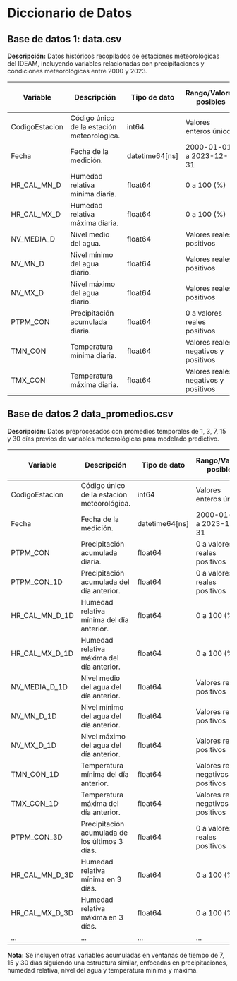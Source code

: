 # Diccionario de Datos

## Base de datos 1: data.csv
**Descripción:** Datos históricos recopilados de estaciones meteorológicas del IDEAM, incluyendo variables relacionadas con precipitaciones y condiciones meteorológicas entre 2000 y 2023.

| Variable         | Descripción                                   | Tipo de dato     | Rango/Valores posibles       | Fuente de datos       |
|-------------------|-----------------------------------------------|------------------|------------------------------|-----------------------|
| CodigoEstacion    | Código único de la estación meteorológica.   | int64           | Valores enteros únicos       | IDEAM                |
| Fecha             | Fecha de la medición.                       | datetime64[ns]  | 2000-01-01 a 2023-12-31      | IDEAM                |
| HR_CAL_MN_D       | Humedad relativa mínima diaria.             | float64         | 0 a 100 (%)                  | IDEAM                |
| HR_CAL_MX_D       | Humedad relativa máxima diaria.             | float64         | 0 a 100 (%)                  | IDEAM                |
| NV_MEDIA_D        | Nivel medio del agua.                       | float64         | Valores reales positivos     | IDEAM                |
| NV_MN_D           | Nivel mínimo del agua diario.               | float64         | Valores reales positivos     | IDEAM                |
| NV_MX_D           | Nivel máximo del agua diario.               | float64         | Valores reales positivos     | IDEAM                |
| PTPM_CON          | Precipitación acumulada diaria.             | float64         | 0 a valores reales positivos | IDEAM                |
| TMN_CON           | Temperatura mínima diaria.                  | float64         | Valores reales negativos y positivos | IDEAM       |
| TMX_CON           | Temperatura máxima diaria.                  | float64         | Valores reales negativos y positivos | IDEAM       |

## Base de datos 2 data_promedios.csv
**Descripción:** Datos preprocesados con promedios temporales de 1, 3, 7, 15 y 30 días previos de variables meteorológicas para modelado predictivo.

| Variable           | Descripción                                      | Tipo de dato     | Rango/Valores posibles       | Fuente de datos       |
|---------------------|--------------------------------------------------|------------------|------------------------------|-----------------------|
| CodigoEstacion      | Código único de la estación meteorológica.       | int64           | Valores enteros únicos       | IDEAM                |
| Fecha               | Fecha de la medición.                           | datetime64[ns]  | 2000-01-01 a 2023-12-31      | IDEAM                |
| PTPM_CON            | Precipitación acumulada diaria.                 | float64         | 0 a valores reales positivos | IDEAM                |
| PTPM_CON_1D         | Precipitación acumulada del día anterior.       | float64         | 0 a valores reales positivos | IDEAM                |
| HR_CAL_MN_D_1D      | Humedad relativa mínima del día anterior.       | float64         | 0 a 100 (%)                  | IDEAM                |
| HR_CAL_MX_D_1D      | Humedad relativa máxima del día anterior.       | float64         | 0 a 100 (%)                  | IDEAM                |
| NV_MEDIA_D_1D       | Nivel medio del agua del día anterior.          | float64         | Valores reales positivos     | IDEAM                |
| NV_MN_D_1D          | Nivel mínimo del agua del día anterior.         | float64         | Valores reales positivos     | IDEAM                |
| NV_MX_D_1D          | Nivel máximo del agua del día anterior.         | float64         | Valores reales positivos     | IDEAM                |
| TMN_CON_1D          | Temperatura mínima del día anterior.            | float64         | Valores reales negativos y positivos | IDEAM       |
| TMX_CON_1D          | Temperatura máxima del día anterior.            | float64         | Valores reales negativos y positivos | IDEAM       |
| PTPM_CON_3D         | Precipitación acumulada de los últimos 3 días.  | float64         | 0 a valores reales positivos | IDEAM                |
| HR_CAL_MN_D_3D      | Humedad relativa mínima en 3 días.              | float64         | 0 a 100 (%)                  | IDEAM                |
| HR_CAL_MX_D_3D      | Humedad relativa máxima en 3 días.              | float64         | 0 a 100 (%)                  | IDEAM                |
| ...                 | ...                                              | ...              | ...                          | ...                  |

**Nota:** Se incluyen otras variables acumuladas en ventanas de tiempo de 7, 15 y 30 días siguiendo una estructura similar, enfocadas en precipitaciones, humedad relativa, nivel del agua y temperatura mínima y máxima.
